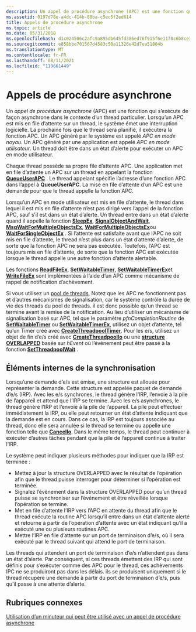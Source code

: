 ```yaml
---
description: Un appel de procédure asynchrone (APC) est une fonction qui s’exécute de façon asynchrone dans le contexte d’un thread particulier.
ms.assetid: 0197d78e-a4dc-414b-88ba-c5ec5f2ed614
title: Appels de procédure asynchrone
ms.topic: article
ms.date: 05/31/2018
ms.openlocfilehash: d1c024506c2afc9a895db645fd386ed76f915f6e1178c6b8ce3a257aa7d40fa6
ms.sourcegitcommit: e858bbe701567d4583c50a11326e42d7ea51804b
ms.translationtype: MT
ms.contentlocale: fr-FR
ms.lasthandoff: 08/11/2021
ms.locfileid: "119661449"
---
```

# <a name="asynchronous-procedure-calls"></a>Appels de procédure asynchrone

Un *appel de procédure asynchrone* (APC) est une fonction qui s’exécute de façon asynchrone dans le contexte d’un thread particulier. Lorsqu’un APC est mis en file d’attente sur un thread, le système émet une interruption logicielle. La prochaine fois que le thread sera planifié, il exécutera la fonction APC. Un APC généré par le système est appelé *APC en mode noyau*. Un APC généré par une application est appelé *APC en mode utilisateur*. Un thread doit être dans un état d’alerte pour exécuter un APC en mode utilisateur.

Chaque thread possède sa propre file d’attente APC. Une application met en file d’attente un APC sur un thread en appelant la fonction [**QueueUserAPC**](/windows/win32/api/processthreadsapi/nf-processthreadsapi-queueuserapc) . Le thread appelant spécifie l’adresse d’une fonction APC dans l’appel à **QueueUserAPC**. La mise en file d’attente d’un APC est une demande pour que le thread appelle la fonction APC.

Lorsqu’un APC en mode utilisateur est mis en file d’attente, le thread dans lequel il est mis en file d’attente n’est pas dirigé vers l’appel de la fonction APC, sauf s’il est dans un état d’alerte. Un thread entre dans un état d’alerte quand il appelle la fonction [**SleepEx**](/windows/win32/api/synchapi/nf-synchapi-sleepex), [**SignalObjectAndWait**](/windows/win32/api/synchapi/nf-synchapi-signalobjectandwait), [**MsgWaitForMultipleObjectsEx**](/windows/desktop/api/Winuser/nf-winuser-msgwaitformultipleobjectsex), [**WaitForMultipleObjectsEx**](/windows/win32/api/winuser/nf-winuser-msgwaitformultipleobjectsex)ou [**WaitForSingleObjectEx**](/windows/win32/api/synchapi/nf-synchapi-waitforsingleobjectex) . Si l’attente est satisfaite avant que l’APC ne soit mis en file d’attente, le thread n’est plus dans un état d’attente d’alerte, de sorte que la fonction APC ne sera pas exécutée. Toutefois, l’APC est toujours mis en file d’attente, de sorte que la fonction APC est exécutée lorsque le thread appelle une autre fonction d’attente alertable.

Les fonctions [**ReadFileEx**](/windows/win32/api/fileapi/nf-fileapi-readfileex), [**SetWaitableTimer**](/windows/win32/api/synchapi/nf-synchapi-setwaitabletimer), [**SetWaitableTimerEx**](/windows/win32/api/synchapi/nf-synchapi-setwaitabletimerex)et [**WriteFileEx**](/windows/win32/api/fileapi/nf-fileapi-writefileex) sont implémentées à l’aide d’un APC comme mécanisme de rappel de notification d’achèvement.

Si vous utilisez un [pool de threads](../procthread/thread-pools.md), Notez que les APC ne fonctionnent pas et d’autres mécanismes de signalisation, car le système contrôle la durée de vie des threads du pool de threads. il est donc possible qu’un thread se termine avant la remise de la notification. Au lieu d’utiliser un mécanisme de signalisation basé sur APC, tel que le paramètre *pfnCompletionRoutine* de [**SetWaitableTimer**](/windows/win32/api/synchapi/nf-synchapi-setwaitabletimer) ou [**SetWaitableTimerEx**](/windows/win32/api/synchapi/nf-synchapi-setwaitabletimerex), utilisez un objet d’attente, tel qu’un Timer créé avec [**CreateThreadpoolTimer**](/windows/win32/api/threadpoolapiset/nf-threadpoolapiset-createthreadpooltimer). Pour les e/s, utilisez un objet de fin d’e/s créé avec [**CreateThreadpoolIo**](/windows/win32/api/threadpoolapiset/nf-threadpoolapiset-createthreadpoolio) ou une [**structure OVERLAPPED**](/windows/win32/api/minwinbase/ns-minwinbase-overlapped) basée sur *hEvent* où l’événement peut être passé à la fonction [**SetThreadpoolWait**](/windows/win32/api/threadpoolapiset/nf-threadpoolapiset-setthreadpoolwait) .

## <a name="synchronization-internals"></a>Éléments internes de la synchronisation

Lorsqu’une demande d’e/s est émise, une structure est allouée pour représenter la demande. Cette structure est appelée paquet de demande d’e/s (IRP). Avec les e/s synchrones, le thread génère l’IRP, l’envoie à la pile de l’appareil et attend que l’IRP se termine. Avec les e/s asynchrones, le thread génère l’IRP et l’envoie à la pile de l’appareil. La pile peut effectuer immédiatement la IRP, ou elle peut retourner un état d’attente indiquant que la demande est en cours. Dans ce cas, la IRP est toujours associée au thread, donc elle sera annulée si le thread se termine ou appelle une fonction telle que [**CancelIo**](/windows/win32/api/ioapiset/nf-ioapiset-cancelio). Dans le même temps, le thread peut continuer à exécuter d’autres tâches pendant que la pile de l’appareil continue à traiter l’IRP.

Le système peut indiquer plusieurs méthodes pour indiquer que la IRP est terminée :

-   Mettez à jour la structure OVERLAPPED avec le résultat de l’opération afin que le thread puisse interroger pour déterminer si l’opération est terminée.
-   Signalez l’événement dans la structure OVERLAPPED pour qu’un thread puisse se synchroniser sur l’événement et être réveillée lorsque l’opération se termine.
-   Met en file d’attente l’IRP vers l’APC en attente du thread afin que le thread exécute la routine APC lorsqu’il entre dans un état d’attente alerté et retourne à partir de l’opération d’attente avec un état indiquant qu’il a exécuté une ou plusieurs routines APC.
-   Mettre l’IRP en file d’attente sur un port de terminaison d’e/s, où il sera exécuté par le thread suivant qui attend le port de terminaison.

Les threads qui attendent un port de terminaison d’e/s n’attendent pas dans un état d’alerte. Par conséquent, si ces threads émettent des IRP qui sont définis pour s’exécuter comme des APC pour le thread, ces achèvements IPC ne se produiront pas dans les délais. ils se produisent uniquement si le thread récupère une demande à partir du port de terminaison d’e/s, puis qu’il passe à une attente d’alerte.

## <a name="related-topics"></a>Rubriques connexes

<dl> <dt>

[Utilisation d’un minuteur qui peut être utilisé avec un appel de procédure asynchrone](using-a-waitable-timer-with-an-asynchronous-procedure-call.md)
</dt> </dl>

 

 
